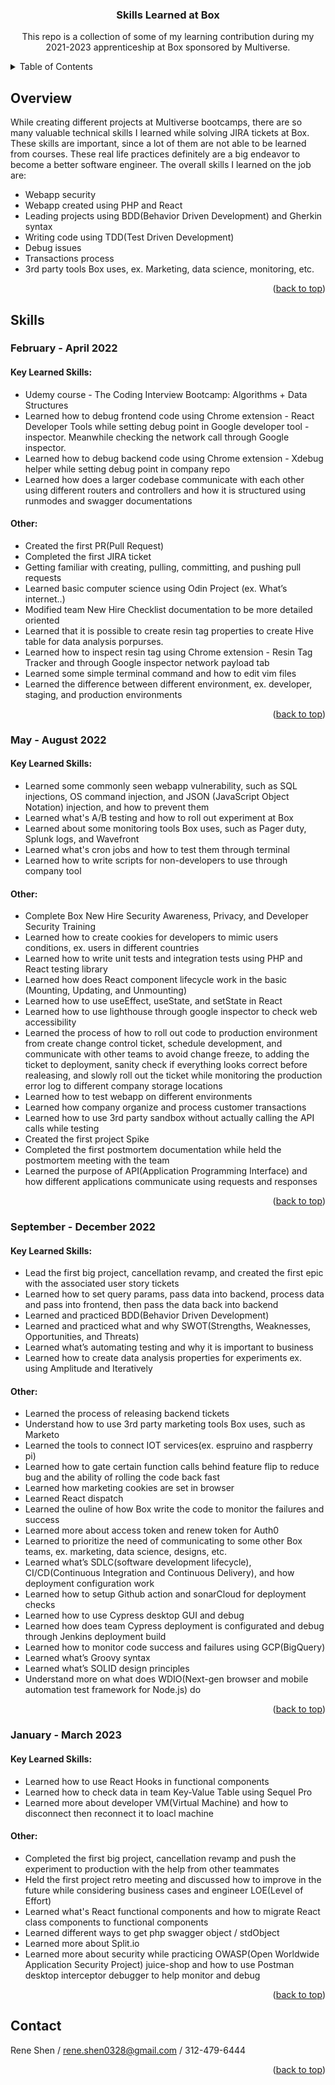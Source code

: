 <a name="readme-top"></a>

<h3 align="center">Skills Learned at Box</h3>

<p align="center">
  This repo is a collection of some of my learning contribution during my 2021-2023 apprenticeship at Box sponsored by Multiverse.
</p>

<!-- TABLE OF CONTENTS -->
<details>
  <summary>Table of Contents</summary>
  <ol>
    <li><a href="#overview">Overview</a></li>
    <li><a href="#skill">Skills</a></li>
    <li><a href="#contact">Contact Me</a></li>
  </ol>
</details>

<!-- Overview -->
## Overview
While creating different projects at Multiverse bootcamps, there are so many valuable technical skills I learned while solving JIRA tickets at Box. These skills are important, since a lot of them are not able to be learned from courses. These real life practices definitely are a big endeavor to become a better software engineer. The overall skills I learned on the job are:
<ul>
  <li>Webapp security</li>
  <li>Webapp created using PHP and React</li>
  <li>Leading projects using BDD(Behavior Driven Development) and Gherkin syntax</li>
  <li>Writing code using TDD(Test Driven Development)</li>
  <li>Debug issues</li>
  <li>Transactions process</li>
  <li>3rd party tools Box uses, ex. Marketing, data science, monitoring, etc.</li>
</ul>


<p align="right">(<a href="#readme-top">back to top</a>)</p>

<!-- Skills Section -->
## Skills
### February - April 2022
#### Key Learned Skills:
<ul>
  <li>Udemy course - The Coding Interview Bootcamp: Algorithms + Data Structures</li>
  <li>Learned how to debug frontend code using Chrome extension - React Developer Tools while setting debug point in Google developer tool - inspector. Meanwhile checking the network call through Google inspector.</li>
  <li>Learned how to debug backend code using Chrome extension - Xdebug helper while setting debug point in company repo</li>
  <li>Learned how does a larger codebase communicate with each other using different routers and controllers and how it is structured using runmodes and swagger documentations</li>
</ul>

#### Other:
<ul>
  <li>Created the first PR(Pull Request)</li>
  <li>Completed the first JIRA ticket</li>
  <li>Getting familiar with creating, pulling, committing, and pushing pull requests</li>
  <li>Learned basic computer science using Odin Project (ex. What’s internet..)</li>
  <li>Modified team New Hire Checklist documentation to be more detailed oriented</li>
  <li>Learned that it is possible to create resin tag properties to create Hive table for data analysis porpurses.</li>
  <li>Learned how to inspect resin tag using Chrome extension - Resin Tag Tracker and through Google inspector network payload tab</li>
  <li>Learned some simple terminal command and how to edit vim files</li>
  <li>Learned the difference between different environment, ex. developer, staging, and production environments</li>
</ul>
<p align="right">(<a href="#readme-top">back to top</a>)</p>

### May - August 2022
#### Key Learned Skills:
<ul>
  <li>Learned some commonly seen webapp vulnerability, such as SQL injections, OS command injection, and JSON (JavaScript Object Notation) injection, and how to prevent them</li>
  <li>Learned what's A/B testing and how to roll out experiment at Box</li>
  <li>Learned about some monitoring tools Box uses, such as Pager duty, Splunk logs, and Wavefront</li>
  <li>Learned what's cron jobs and how to test them through terminal</li>
  <li>Learned how to write scripts for non-developers to use through company tool</li>
</ul>

#### Other:
<ul>
  <li>Complete Box New Hire Security Awareness, Privacy, and Developer Security Training</li>
  <li>Learned how to create cookies for developers to mimic users conditions, ex. users in different countries</li>
  <li>Learned how to write unit tests and integration tests using PHP and React testing library</li>
  <li>Learned how does React component lifecycle work in the basic (Mounting, Updating, and Unmounting)</li>
  <li>Learned how to use useEffect, useState, and setState in React</li>
  <li>Learned how to use lighthouse through google inspector to check web accessibility</li>
  <li>Learned the process of how to roll out code to production environment from create change control ticket, schedule development, and communicate with other teams to avoid change freeze, to adding the ticket to deployment, sanity check if everything looks correct before realeasing, and slowly roll out the ticket while monitoring the production error log to different company storage locations</li>
  <li>Learned how to test webapp on different environments</li>
  <li>Learned how company organize and process customer transactions</li>
  <li>Learned how to use 3rd party sandbox without actually calling the API calls while testing</li>
  <li>Created the first project Spike</li>
  <li>Completed the first postmortem documentation while held the postmortem meeting with the team</li>
  <li>Learned the purpose of API(Application Programming Interface) and how different applications communicate using requests and responses</li>
</ul>
<p align="right">(<a href="#readme-top">back to top</a>)</p>

### September - December 2022
#### Key Learned Skills:
<ul>
  <li>Lead the first big project, cancellation revamp, and created the first epic with the associated user story tickets</li>
  <li>Learned how to set query params, pass data into backend, process data and pass into frontend, then pass the data back into backend</li>
  <li>Learned and practiced BDD(Behavior Driven Development)</li>
  <li>Learned and practiced what and why SWOT(Strengths, Weaknesses, Opportunities, and Threats)</li>
  <li>Learned what’s automating testing and why it is important to business</li>
  <li>Learned how to create data analysis properties for experiments ex. using Amplitude and Iteratively</li>
</ul>

#### Other:
<ul>
  <li>Learned the process of releasing backend tickets</li>
  <li>Understand how to use 3rd party marketing tools Box uses, such as Marketo</li>
  <li>Learned the tools to connect IOT services(ex. espruino and raspberry pi)</li>
  <li>Learned how to gate certain function calls behind feature flip to reduce bug and the ability of rolling the code back fast</li>
  <li>Learned how marketing cookies are set in browser</li>
  <li>Learned React dispatch</li>
  <li>Learned the ouline of how Box write the code to monitor the failures and success</li>
  <li>Learned more about access token and renew token for Auth0</li>
  <li>Learned to prioritize the need of communicating to some other Box teams, ex. marketing, data science, designs, etc.</li>
  <li>Learned what’s SDLC(software development lifecycle), CI/CD(Continuous Integration and Continuous Delivery), and how deployment configuration work</li>
  <li>Learned how to setup Github action and sonarCloud for deployment checks</li>
  <li>Learned how to use Cypress desktop GUI and debug</li>
  <li>Learned how does team Cypress deployment is configurated and debug through Jenkins deployment build</li>
  <li>Learned how to monitor code success and failures using GCP(BigQuery)</li>
  <li>Learned what’s Groovy syntax</li>
  <li>Learned what’s SOLID design principles</li>
  <li>Understand more on what does WDIO(Next-gen browser and mobile automation test framework for Node.js) do</li>
</ul>
<p align="right">(<a href="#readme-top">back to top</a>)</p>

### January - March 2023
#### Key Learned Skills:
<ul>
  <li>Learned how to use React Hooks in functional components</li>
  <li>Learned how to check data in team Key-Value Table using Sequel Pro</li>
  <li>Learned more about developer VM(Virtual Machine) and how to disconnect then reconnect it to loacl machine</li>
</ul>

#### Other:
<ul>
  <li>Completed the first big project, cancellation revamp and push the experiment to production with the help from other teammates</li>
  <li>Held the first project retro meeting and discussed how to improve in the future while considering business cases and engineer LOE(Level of Effort)</li>
  <li>Learned what's React functional components and how to migrate React class components to functional components</li>
  <li>Learned different ways to get php swagger object / stdObject </li>
  <li>Learned more about Split.io</li>
  <li>Learned more about security while practicing OWASP(Open Worldwide Application Security Project) juice-shop and how to use Postman desktop interceptor debugger to help monitor and debug</li>
</ul>
<p align="right">(<a href="#readme-top">back to top</a>)</p>

<!-- CONTACT -->
## Contact
Rene Shen / rene.shen0328@gmail.com  / 312-479-6444

<p align="right">(<a href="#readme-top">back to top</a>)</p>
